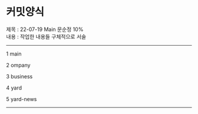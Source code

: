 # 커밋양식
제목 : 22-07-19 Main 문순정 10% <br>
내용 : 작업한 내용들 구체적으로 서술

---

1 main 

2 ompany

3 business

4 yard

5 yard-news

---
